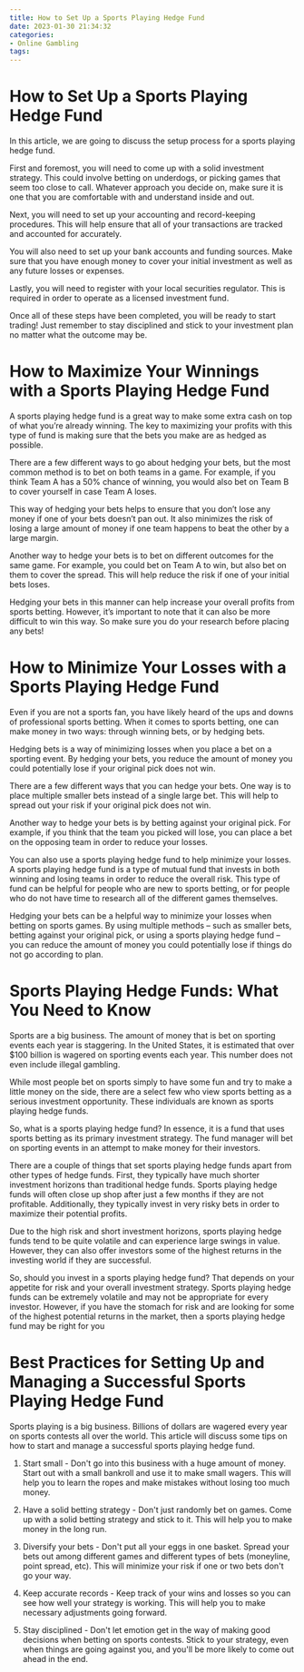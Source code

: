 ```yaml
---
title: How to Set Up a Sports Playing Hedge Fund
date: 2023-01-30 21:34:32
categories:
- Online Gambling
tags:
---
```



#  How to Set Up a Sports Playing Hedge Fund

In this article, we are going to discuss the setup process for a sports playing hedge fund.

First and foremost, you will need to come up with a solid investment strategy. This could involve betting on underdogs, or picking games that seem too close to call. Whatever approach you decide on, make sure it is one that you are comfortable with and understand inside and out.

Next, you will need to set up your accounting and record-keeping procedures. This will help ensure that all of your transactions are tracked and accounted for accurately.

You will also need to set up your bank accounts and funding sources. Make sure that you have enough money to cover your initial investment as well as any future losses or expenses.

Lastly, you will need to register with your local securities regulator. This is required in order to operate as a licensed investment fund.

Once all of these steps have been completed, you will be ready to start trading! Just remember to stay disciplined and stick to your investment plan no matter what the outcome may be.

#  How to Maximize Your Winnings with a Sports Playing Hedge Fund

A sports playing hedge fund is a great way to make some extra cash on top of what you’re already winning. The key to maximizing your profits with this type of fund is making sure that the bets you make are as hedged as possible.

There are a few different ways to go about hedging your bets, but the most common method is to bet on both teams in a game. For example, if you think Team A has a 50% chance of winning, you would also bet on Team B to cover yourself in case Team A loses.

This way of hedging your bets helps to ensure that you don’t lose any money if one of your bets doesn’t pan out. It also minimizes the risk of losing a large amount of money if one team happens to beat the other by a large margin.

Another way to hedge your bets is to bet on different outcomes for the same game. For example, you could bet on Team A to win, but also bet on them to cover the spread. This will help reduce the risk if one of your initial bets loses.

Hedging your bets in this manner can help increase your overall profits from sports betting. However, it’s important to note that it can also be more difficult to win this way. So make sure you do your research before placing any bets!

#  How to Minimize Your Losses with a Sports Playing Hedge Fund

Even if you are not a sports fan, you have likely heard of the ups and downs of professional sports betting. When it comes to sports betting, one can make money in two ways: through winning bets, or by hedging bets.

Hedging bets is a way of minimizing losses when you place a bet on a sporting event. By hedging your bets, you reduce the amount of money you could potentially lose if your original pick does not win.

There are a few different ways that you can hedge your bets. One way is to place multiple smaller bets instead of a single large bet. This will help to spread out your risk if your original pick does not win.

Another way to hedge your bets is by betting against your original pick. For example, if you think that the team you picked will lose, you can place a bet on the opposing team in order to reduce your losses.

You can also use a sports playing hedge fund to help minimize your losses. A sports playing hedge fund is a type of mutual fund that invests in both winning and losing teams in order to reduce the overall risk. This type of fund can be helpful for people who are new to sports betting, or for people who do not have time to research all of the different games themselves.

Hedging your bets can be a helpful way to minimize your losses when betting on sports games. By using multiple methods – such as smaller bets, betting against your original pick, or using a sports playing hedge fund – you can reduce the amount of money you could potentially lose if things do not go according to plan.

#  Sports Playing Hedge Funds: What You Need to Know

Sports are a big business. The amount of money that is bet on sporting events each year is staggering. In the United States, it is estimated that over $100 billion is wagered on sporting events each year. This number does not even include illegal gambling.

While most people bet on sports simply to have some fun and try to make a little money on the side, there are a select few who view sports betting as a serious investment opportunity. These individuals are known as sports playing hedge funds.

So, what is a sports playing hedge fund? In essence, it is a fund that uses sports betting as its primary investment strategy. The fund manager will bet on sporting events in an attempt to make money for their investors.

There are a couple of things that set sports playing hedge funds apart from other types of hedge funds. First, they typically have much shorter investment horizons than traditional hedge funds. Sports playing hedge funds will often close up shop after just a few months if they are not profitable. Additionally, they typically invest in very risky bets in order to maximize their potential profits.

Due to the high risk and short investment horizons, sports playing hedge funds tend to be quite volatile and can experience large swings in value. However, they can also offer investors some of the highest returns in the investing world if they are successful.

So, should you invest in a sports playing hedge fund? That depends on your appetite for risk and your overall investment strategy. Sports playing hedge funds can be extremely volatile and may not be appropriate for every investor. However, if you have the stomach for risk and are looking for some of the highest potential returns in the market, then a sports playing hedge fund may be right for you

#  Best Practices for Setting Up and Managing a Successful Sports Playing Hedge Fund

Sports playing is a big business. Billions of dollars are wagered every year on sports contests all over the world. This article will discuss some tips on how to start and manage a successful sports playing hedge fund.

1. Start small - Don't go into this business with a huge amount of money. Start out with a small bankroll and use it to make small wagers. This will help you to learn the ropes and make mistakes without losing too much money.

2. Have a solid betting strategy - Don't just randomly bet on games. Come up with a solid betting strategy and stick to it. This will help you to make money in the long run.

3. Diversify your bets - Don't put all your eggs in one basket. Spread your bets out among different games and different types of bets (moneyline, point spread, etc). This will minimize your risk if one or two bets don't go your way.

4. Keep accurate records - Keep track of your wins and losses so you can see how well your strategy is working. This will help you to make necessary adjustments going forward.

5. Stay disciplined - Don't let emotion get in the way of making good decisions when betting on sports contests. Stick to your strategy, even when things are going against you, and you'll be more likely to come out ahead in the end.